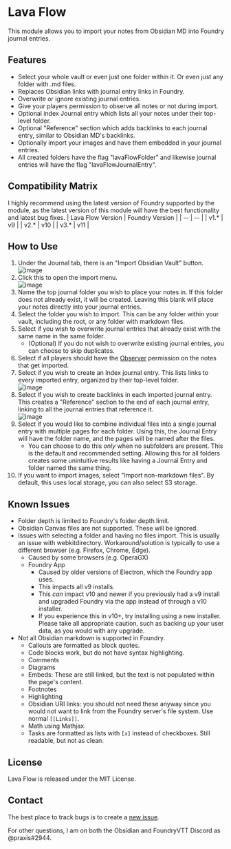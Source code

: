 # Lava Flow

This module allows you to import your notes from Obsidian MD into Foundry journal entries.

## Features

- Select your whole vault or even just one folder within it. Or even just any folder with .md files.
- Replaces Obsidian links with journal entry links in Foundry.
- Overwrite or ignore existing journal entries.
- Give your players permission to observe all notes or not during import.
- Optional index Journal entry which lists all your notes under their top-level folder.
- Optional "Reference" section which adds backlinks to each journal entry, similar to Obsidian MD's backlinks.
- Optionally import your images and have them embedded in your journal entries.
- All created folders have the flag "lavaFlowFolder" and likewise journal entries will have the flag "lavaFlowJournalEntry".

## Compatibility Matrix

I highly recommend using the latest version of Foundry supported by the module, as the latest version of this module will have the best functionality and latest bug fixes.
| Lava Flow Version | Foundry Version |
| -- | -- |
| v1.\* | v9 |
| v2.\* | v10 |
| v3.\* | v11 |

## How to Use

1. Under the Journal tab, there is an "Import Obsidian Vault" button.\
   ![image](https://user-images.githubusercontent.com/54974037/146979663-d754caeb-df13-454c-8b2a-00ecce5ff8a4.png)
1. Click this to open the import menu.\
   ![image](https://github.com/Praxxian/lava-flow/assets/54974037/806dded3-8239-4743-a47d-1f7590a2bc5a)
1. Name the top journal folder you wish to place your notes in. If this folder does not already exist, it will be created. Leaving this blank will place your notes directly into your journal entries.
1. Select the folder you wish to import. This can be any folder within your vault, including the root, or any folder with markdown files.
1. Select if you wish to overwrite journal entries that already exist with the same name in the same folder.
   - (Optional) If you do not wish to overwrite existing journal entries, you can choose to skip duplicates.
1. Select if all players should have the [Observer](https://foundryvtt.com/article/users/) permission on the notes that get imported.
1. Select if you wish to create an Index journal entry. This lists links to every imported entry, organized by their top-level folder.\
   ![image](https://user-images.githubusercontent.com/54974037/146980929-400ce499-c352-47a1-890a-5f3ae574b8d3.png)
1. Select if you wish to create backlinks in each imported journal entry. This creates a "Reference" section to the end of each journal entry, linking to all the journal entries that reference it.\
   ![image](https://user-images.githubusercontent.com/54974037/146981259-6755cb58-a4d6-4df6-9473-8ad8c5914182.png)
1. Select if you would like to combine individual files into a single journal entry with multiple pages for each folder. Using this, the Journal Entry will have the folder name, and the pages will be named after the files.
   - You can choose to do this _only_ when no subfolders are present. This is the default and recommended setting. Allowing this for all folders creates some unintuitive results like having a Journal Entry and folder named the same thing.
1. If you want to import images, select "Import non-markdown files". By default, this uses local storage, you can also select S3 storage.

## Known Issues

- Folder depth is limited to Foundry's folder depth limit.
- Obsidian Canvas files are not supported. These will be ignored.
- Issues with selecting a folder and having no files import. This is usually an issue with webkitdirectory. Workaround/solution is typically to use a different browser (e.g. Firefox, Chrome, Edge).
  - Caused by some browsers (e.g. OperaGX)
  - Foundry App
    - Caused by older versions of Electron, which the Foundry app uses.
    - This impacts all v9 installs.
    - This _can_ impact v10 and newer if you previously had a v9 install and upgraded Foundry via the app instead of through a v10 installer.
    - If you experience this in v10+, try installing using a new installer. Please take all appropriate caution, such as backing up your user data, as you would with any upgrade.
- Not all Obsidian markdown is supported in Foundry.
  - Callouts are formatted as block quotes.
  - Code blocks work, but do not have syntax highlighting.
  - Comments
  - Diagrams
  - Embeds: These are still linked, but the text is not populated within the page's content.
  - Footnotes
  - Highlighting
  - Obsidian URI links: you should not need these anyway since you would not want to link from the Foundry server's file system. Use normal `[[Links]]`.
  - Math using Mathjax.
  - Tasks are formatted as lists with `[x]` instead of checkboxes. Still readable, but not as clean.

## License

Lava Flow is released under the MIT License.

## Contact

The best place to track bugs is to create a [new issue](https://github.com/Praxxian/lava-flow/issues/new).

For other questions, I am on both the Obsidian and FoundryVTT Discord as @praxis#2944.
